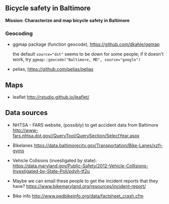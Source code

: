 ## Bicycle safety in Baltimore

**Mission:  Characterize and map bicycle safety in Baltimore**

### Geocoding

- ggmap package (function geocode), <https://github.com/dkahle/ggmap>

  the default `source="dst"` seems to be down for some people; if it
  doesn't work, try `ggmap::geocode("Baltimore, MD", source="google")`

- pelias, <https://github.com/pelias/pelias>

## Maps

- leaflet <http://rstudio.github.io/leaflet/>

## Data sources

- NHTSA - FARS website, (possibly) to get accident data from Baltimore
  <http://www-fars.nhtsa.dot.gov//QueryTool/QuerySection/SelectYear.aspx>

- Bikelanes
  <https://data.baltimorecity.gov/Transportation/Bike-Lanes/xzfj-gyms>

- Vehicle Collsions (investigated by state):
  <https://data.maryland.gov/Public-Safety/2012-Vehicle-Collisions-Investigated-by-State-Poli/pdvh-tf2u>

- Maybe we can email these people to get the incident reports that they have?
  <https://www.bikemaryland.org/resources/incident-report/>

- Bike info
  <http://www.pedbikeinfo.org/data/factsheet_crash.cfm>
